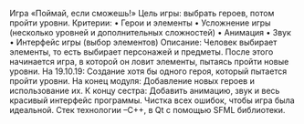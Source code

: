 Игра «Поймай, если сможешь!»
Цель игры: выбрать  героев, потом пройти уровни.
Критерии:
•	Герои и элементы
•	Усложнение игры (несколько уровней и дополнительных сложностей)
•	Анимация
•	Звук
•	Интерфейс  игры (выбор элементов)
Описание: Человек выбирает элементы, то есть выбирает персонажей и предметы. После этого начинается игра, в которой он ловит элементы, пытаясь пройти новые уровни.
На 19.10.19: Создание хотя бы одного героя, который пытается пройти уровни.
На конец модуля: Добавление новых героев и использование их.
К концу сестра: Добавить анимацию, звук и весь красивый интерфейс программы. Чистка всех ошибок, чтобы игра была идеальной.
Стек технологии –С++, в Qt  с помощью SFML библиотеки. 
